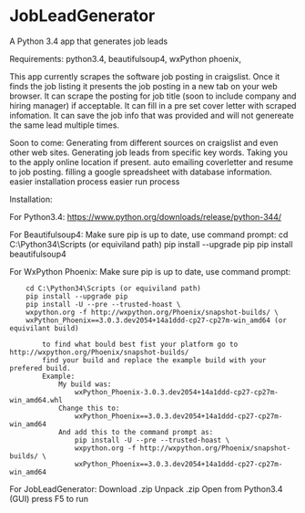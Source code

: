 # JobLeadGenerator
A Python 3.4 app that generates job leads

Requirements: 
python3.4,
beautifulsoup4,
wxPython phoenix,

This app currently scrapes the software job posting in craigslist. 
Once it finds the job listing it presents the job posting in a new tab on your web browser.
It can scrape the posting for job title
    (soon to include company and hiring manager) if acceptable.
It can fill in a pre set cover letter with scraped infomation.
It can save the job info that was provided and will not genereate the same lead multiple times.

Soon to come:
Generating from different sources on craigslist and even other web sites.
Generating job leads from specific key words.
Taking you to the apply online location if present.
auto emailing coverletter and resume to job posting.
filling a google spreadsheet with database information.
easier installation process
easier run process

Installation:

For Python3.4:
    https://www.python.org/downloads/release/python-344/
    
For Beautifulsoup4:
    Make sure pip is up to date,
    use command prompt:
        cd C:\Python34\Scripts (or equiviland path)
        pip install --upgrade pip
        pip install beautifulsoup4

For WxPython Phoenix:
    Make sure pip is up to date,
    use command prompt:
    
        cd C:\Python34\Scripts (or equiviland path)
        pip install --upgrade pip
        pip install -U --pre --trusted-hoast \
        wxpython.org -f http://wxpython.org/Phoenix/snapshot-builds/ \
        wxPython_Phoenix==3.0.3.dev2054+14a1ddd-cp27-cp27m-win_amd64 (or equivilant build)
            
            to find what bould best fist your platform go to http://wxpython.org/Phoenix/snapshot-builds/
            find your build and replace the example build with your prefered build.
            Example:
                My build was:
                    wxPython_Phoenix-3.0.3.dev2054+14a1ddd-cp27-cp27m-win_amd64.whl
                Change this to:
                    wxPython_Phoenix==3.0.3.dev2054+14a1ddd-cp27-cp27m-win_amd64
                And add this to the command prompt as:
                    pip install -U --pre --trusted-hoast \
                    wxpython.org -f http://wxpython.org/Phoenix/snapshot-builds/ \
                    wxPython_Phoenix==3.0.3.dev2054+14a1ddd-cp27-cp27m-win_amd64

For JobLeadGenerator:
    Download .zip
    Unpack .zip
    Open from Python3.4 (GUI)
    press F5 to run
